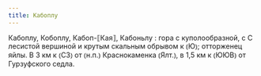 ```yaml
---
title: Кабоплу
---
```


Кабоплу, Кобоплу, Кабоп-⟦Кая⟧, Кабоньлу
: гора с куполообразной, с С лесистой вершиной и крутым скальным обрывом к ⦅Ю⦆; отторженец яйлы. В 3 км к ⦅СЗ⦆ от ⦅н.п.⦆ Краснокаменка ⦅Ялт.⦆, в 1,5 км к ⦅ЮЮВ⦆ от Гурзуфского седла.
